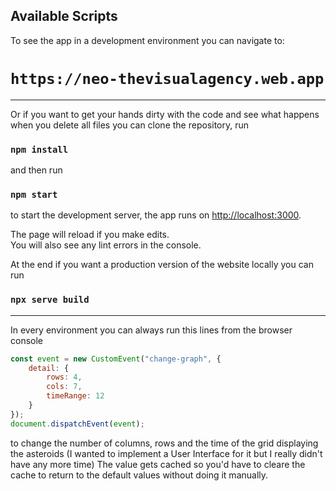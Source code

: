 ## Available Scripts

To see the app in a development environment you can navigate to: 
# `https://neo-thevisualagency.web.app`

---------------------------------------------------

Or if you want to get your hands dirty with the code and see what happens when you delete all files you can clone the repository, run 
### `npm install`
and then run
### `npm start`
to start the development server, the app runs on [http://localhost:3000](http://localhost:3000).

The page will reload if you make edits.\
You will also see any lint errors in the console.

At the end if you want a production version of the website locally you can run
### `npx serve build`

---------------------------------------------------

In every environment you can always run this lines from the browser console

```javascript
const event = new CustomEvent("change-graph", {
    detail: {
        rows: 4,
        cols: 7,
        timeRange: 12
    }
});
document.dispatchEvent(event);
```

to change the number of columns, rows and the time of the grid displaying the asteroids (I wanted to implement a User Interface for it but I really didn't have any more time)
The value gets cached so you'd have to cleare the cache to return to the default values without doing it manually.
